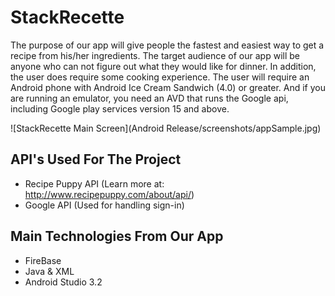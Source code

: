 # StackRecette
The purpose of our app will give people the fastest and easiest way to get a recipe from his/her ingredients. The target audience of our app will be anyone who can not figure out what they would like for dinner. In addition, the user does require some cooking experience. 
The user will require an Android phone with Android Ice Cream Sandwich (4.0) or greater. And if you are running an emulator, you need an AVD that runs the Google api, including Google play services version 15 and above.


![StackRecette Main Screen](Android Release/screenshots/appSample.jpg)

## API's Used For The Project
- Recipe Puppy API (Learn more at: http://www.recipepuppy.com/about/api/)
- Google API (Used for handling sign-in)

## Main Technologies From Our App
- FireBase
- Java & XML
- Android Studio 3.2

